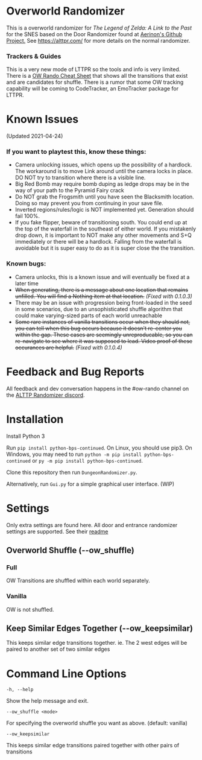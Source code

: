 # Overworld Randomizer

This is a overworld randomizer for _The Legend of Zelda: A Link to the Past_ for the SNES
based on the Door Randomizer found at [Aerinon's Github Project.](https://github.com/Aerinon/ALttPDoorRandomizer)
See https://alttpr.com/ for more details on the normal randomizer.

### Trackers & Guides

This is a very new mode of LTTPR so the tools and info is very limited. There is a [OW Rando Cheat Sheet](https://zelda.codemann8.com/images/shared/ow-rando-reference-sheet.png) that shows all the transitions that exist and are candidates for shuffle.  There is a rumor that some OW tracking capability will be coming to CodeTracker, an EmoTracker package for LTTPR.

# Known Issues
(Updated 2021-04-24)

### If you want to playtest this, know these things:
- Camera unlocking issues, which opens up the possibility of a hardlock. The workaround is to move Link around until the camera locks in place. DO NOT try to transition where there is a visible line.
- Big Red Bomb may require bomb duping as ledge drops may be in the way of your path to the Pyramid Fairy crack
- Do NOT grab the Frogsmith until you have seen the Blacksmith location. Doing so may prevent you from continuing in your save file.
- Inverted regions/rules/logic is NOT implemented yet. Generation should fail 100%.
- If you fake flipper, beware of transitioning south. You could end up at the top of the waterfall in the southeast of either world. If you mistakenly drop down, it is important to NOT make any other movements and S+Q immediately or there will be a hardlock. Falling from the waterfall is avoidable but it is super easy to do as it is super close the the transition.

### Known bugs:
- Camera unlocks, this is a known issue and will eventually be fixed at a later time
- ~~When generating, there is a message about one location that remains unfilled. You will find a Nothing item at that location.~~ _(Fixed with 0.1.0.3)_
- There may be an issue with progression being front-loaded in the seed in some scenarios, due to an unsophisticated shuffle algorithm that could make varying-sized parts of each world unreachable
- ~~Some rare instances of vanilla transitions occur when they should not, you can tell when this bug occurs because it doesn't re-center you within the gap. These cases are seemingly unreproducable, so you can re-navigate to see where it was supposed to lead. Video proof of these occurances are helpful.~~ _(Fixed with 0.1.0.4)_

# Feedback and Bug Reports

All feedback and dev conversation happens in the #ow-rando channel on the [ALTTP Randomizer discord](https://discordapp.com/invite/alttprandomizer).

# Installation

Install Python 3

Run ```pip install python-bps-continued```.  On Linux, you should use pip3.  On Windows, you may need to run ```python -m pip install python-bps-continued``` or ```py -m pip install python-bps-continued```.

Clone this repository then run ```DungeonRandomizer.py```.

Alternatively, run ```Gui.py``` for a simple graphical user interface. (WIP)

# Settings

Only extra settings are found here. All door and entrance randomizer settings are supported. See their [readme](https://github.com/Aerinon/ALttPDoorRandomizer/blob/master/README.md)

## Overworld Shuffle (--ow_shuffle)

### Full

OW Transitions are shuffled within each world separately.

### Vanilla

OW is not shuffled.

## Keep Similar Edges Together (--ow_keepsimilar)

This keeps similar edge transitions together. ie. The 2 west edges will be paired to another set of two similar edges


# Command Line Options

```
-h, --help            
```

Show the help message and exit.

```
--ow_shuffle <mode>     
```

For specifying the overworld shuffle you want as above. (default: vanilla)

```
--ow_keepsimilar     
```

This keeps similar edge transitions paired together with other pairs of transitions
